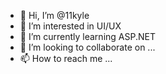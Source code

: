 - 👋 Hi, I’m @11kyle
- 👀 I’m interested in UI/UX
- 🌱 I’m currently learning ASP.NET
- 💞️ I’m looking to collaborate on ...
- 📫 How to reach me ...

<!---
11kyle/11kyle is a ✨ special ✨ repository because its `README.md` (this file) appears on your GitHub profile.
You can click the Preview link to take a look at your changes.
--->
